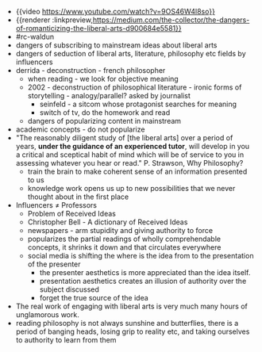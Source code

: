 - {{video https://www.youtube.com/watch?v=9OS46W4l8so}}
- {{renderer :linkpreview,https://medium.com/the-collector/the-dangers-of-romanticizing-the-liberal-arts-d900684e5581}}
- #rc-waldun
- dangers of subscribing to mainstream ideas about liberal arts
- dangers of seduction of liberal arts, literature, philosophy etc fields by influencers
- derrida - deconstruction - french philosopher
	- when reading - we look for objective meaning
	- 2002 - deconstruction of philosophical literature - ironic forms of storytelling - analogy/parallel? asked by journalist
		- seinfeld - a sitcom whose protagonist searches for meaning
		- switch of tv, do the homework and read
	- dangers of popularizing content in mainstream
- academic concepts - do not popularize
- "The reasonably diligent study of [the liberal arts] over a period of years, **under the guidance of an experienced tutor**, will develop in you a critical and sceptical habit of mind which will be of service to you in assessing whatever you hear or read." P. Strawson, Why Philosophy?
	- train the brain to make coherent sense of an information presented to us
	- knowledge work opens us up to new possibilities that we never thought about in the first place
- Influencers $\neq$ Professors
	- Problem of Received Ideas
	- Christopher Bell - A dictionary of Received Ideas
	- newspapers - arm stupidity and giving authority to force
	- popularizes the partial readings of wholly comprehendable concepts, it shrinks it down and that circulates everywhere
	- social media is shifting the where is the idea from to the presentation of the presenter
		- the presenter aesthetics is more appreciated than the idea itself.
		- presentation aesthetics creates an illusion of authority over the subject discussed
		- forget the true source of the idea
- The real work of engaging with liberal arts is very much many hours of unglamorous work.
- reading philosophy is not always sunshine and butterflies, there is a period of banging heads, losing grip to reality etc, and taking ourselves to authority to learn from them